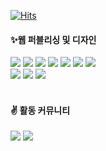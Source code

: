 
  
[![Hits](https://hits.seeyoufarm.com/api/count/incr/badge.svg?url=https%3A%2F%2Fgithub.com%2FPlush777&count_bg=%2330A4D4&title_bg=%23555555&icon=&icon_color=%23E7E7E7&title=hits&edge_flat=false)](https://hits.seeyoufarm.com)
  
#### ✨웹 퍼블리싱 및 디자인
<img src="https://img.shields.io/badge/html5-eb5c24?plastic&logo=html5&logoColor=white"> <img src="https://img.shields.io/badge/css3-2386c7?plastic&logo=css3&logoColor=white">  <img src="https://img.shields.io/badge/Scss-ff69b4?plastic&logo=sass&logoColor=white">
<img src="https://img.shields.io/badge/Javascript-F7E018?plastic&logo=Javascript&logoColor=white">
 <img src="https://img.shields.io/badge/jquery-0169af?plastic&logo=jquery&logoColor=white">
 <img src="https://img.shields.io/badge/%20Gulp-DC484C?plastic&logo=Gulp&logoColor=white&Color=white">
 <img src="https://img.shields.io/badge/Photoshop-2da9ff?plastic&logo=adobe-photoshop&logoColor=white">
<br>
<img src="https://img.shields.io/badge/Git-f34e28?plastic&logo=git&logoColor=white">
<img src="https://img.shields.io/badge/Adobe%20XD-ff26be?plastic&logo=adobe-xd&logoColor=white">
<img src="https://img.shields.io/badge/%20Figma-A259FF?plastic&logo=Figma&logoColor=white&Color=white">
<br>
<br>
#### ✌ 활동 커뮤니티<br>
<img src="https://img.shields.io/badge/%20Discord%20KSK-5865F2?plastic&logo=Discord&logoColor=white&Color=white"> <img src="https://img.shields.io/badge/Velog-20c393?plastic&logo=vimeo&logoColor=white&link=https://velog.io/@sky"> 
<br>

